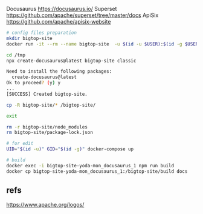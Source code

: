 Docusaurus https://docusaurus.io/
Superset https://github.com/apache/superset/tree/master/docs
ApiSix https://github.com/apache/apisix-website


```sh
# config files preparation
mkdir bigtop-site
docker run -it --rm --name bigtop-site  -u $(id -u $USER):$(id -g $USER) -v $(pwd)/bigtop-site:/bigtop-site node:16.16.0-buster bash

cd /tmp
npx create-docusaurus@latest bigtop-site classic

Need to install the following packages:
  create-docusaurus@latest
Ok to proceed? (y) y
...
[SUCCESS] Created bigtop-site.

cp -R bigtop-site/* /bigtop-site/

exit

rm -r bigtop-site/node_modules
rm bigtop-site/package-lock.json
```

```sh
# for edit
UID="$(id -u)" GID="$(id -g)" docker-compose up
```

```sh
# build
docker exec -i bigtop-site-yoda-mon_docusaurus_1 npm run build
docker cp bigtop-site-yoda-mon_docusaurus_1:/bigtop-site/build docs
```

## refs

https://www.apache.org/logos/

